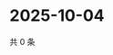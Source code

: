# 2025-10-04

共 0 条

<!-- BEGIN ZHIHUVIDEO -->
<!-- 最后更新时间 Sat Oct 04 2025 17:09:58 GMT+0800 (China Standard Time) -->

<!-- END ZHIHUVIDEO -->
